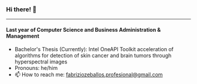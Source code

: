 ### Hi there! 👋
----
#### Last year of Computer Science and Business Administration & Management

+ Bachelor's Thesis (Currently): Intel OneAPI Toolkit acceleration of algorithms for detection of skin cancer and brain tumors through hyperspectral images
+ Pronouns: he/him
+ 📫 How to reach me: fabriziozeballos.profesional@gmail.com


<!--
**FabrizioZeb/fabriziozeb** is a ✨ _special_ ✨ repository because its `README.md` (this file) appears on your GitHub profile.

Here are some ideas to get you started:

- 🔭 I’m currently working on ...
- 🌱 I’m currently learning ...
- 👯 I’m looking to collaborate on ...
- 🤔 I’m looking for help with ...
- 💬 Ask me about ...
- 📫 How to reach me: ...
- 😄 Pronouns: ...
- ⚡ Fun fact: ...
-->
